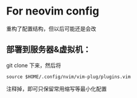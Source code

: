 # For neovim config
重构了配置结构，但以后可能还是会改
## 部署到服务器&虚拟机：
git clone 下来，然后将
```
source $HOME/.config/nvim/vim-plug/plugins.vim
```
注释掉，即可只保留常用缩写等最小化配置
